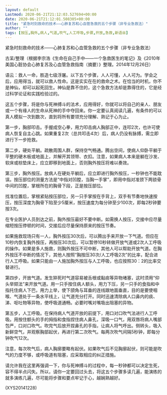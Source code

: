 ```yaml
---
layout: default
Lastmod: 2020-06-21T21:12:03.527694+00:00
date: 2020-06-21T21:12:01.508305+00:00
title: "紧急时刻救命的技术——心肺复苏和心血管急救的五个步骤（非专业急救法）"
author: ""
tags: [按压,胸外,病人,气道,吹气,人工呼吸,步骤,开放,急救,新语丝]
---
```


紧急时刻救命的技术——心肺复苏和心血管急救的五个步骤（非专业急救法）

古呆/整理（根据李宗浩《生命在自己手中——一个急救医生的笔记》及《2010年美国心脏协会心肺复苏及心血管急救指南（摘要）》整理。2014年12月26日）

语云：救人一命，胜造七级浮屠。以下五个步骤，人人可懂，人人可为。学会之后，应用得当，就可以救人性命。这是实实在在的救命之术。在恰当的时机，你不是神仙，却可以起死回生。神仙是靠不住的，这个急救方法却是靠得住的，它是经过科学论证和实践检验过的。

这五个步骤，将是你与死神搏斗的法术，应用得好，你就可以将自己的亲人、朋友或一个有缘人的生命从死神的手中夺回来。你一定要认真阅读几遍，有条件的可以真人模拟一次到数次，直到将所有要领充分理解、熟记于心为止。

第一步，胸部叩击。手握成空心拳，用力叩击病人胸部正中，连叩2次，也许可使病人恢复自主心跳。如果重复2次（总共叩击4次）后，病人仍没有脉搏，需立即进行下一步抢救。

第二步，硬处平躺。疏散周围人群，保持空气畅通。腾出空间，使病人仰卧平躺于平整的硬木板或地面上，并解开其领带、衣扣。注意，如果病人本来是躺在沙发、软床或棕垫床上，应立即移到地面上，否则胸外按压将难以奏效。

第三步，胸外按压。放病人在硬处平躺后，应立即进行胸外按压，一秒钟也不能耽误。按压部位的测量方法是“中指对凹膛，当胸一手掌”，即用中指对准颈下两锁骨中间的凹膛，掌根所在的胸骨下段，正是按压部位。

找准位置后，掌根紧贴按压部位，另一只手掌按在手背上，双手有节奏地快速按压，按压深度为胸骨下陷至少5厘米，按压速度为每分钟至少100次，即每2秒钟要按3次。

在专业医护人员到达之前，胸外按压最好不要中断。如需换人按压，交接中应尽量缩短按压停顿的时间，交接后应尽量保持原来的按压节奏。

如果施救现场只有一人，胸外按压30次后，可以腾出手来开放一下气道。但应在10秒内恢复胸外按压，再按压30次后，可以暂停10秒转做开放气道或2次人工呼吸的操作。如果是多人施救，则胸外按压不可中断，其他人可以帮助开放气道。在胸外按压不中断的情况下，其他人按照“胸按压30次/人工呼吸2次”的比率，配合进行人工呼吸。如果只能由一人施加胸外按压与人工呼吸，也应按照30：2的比率交替进行。

第四步，开放气道。发生猝死时气道容易被舌根或黏痰等异物堵塞，这时须用“仰头举颏法”来开放气道。用一只手按住病人额头，用力下压，另一只手的食指和中指托住病人下巴，用力上举，使下颌角与耳垂的连线跟地面垂直，目的是要使咽喉、气道处于一条水平线上，让气道充分打开。同时迅速清除病人口鼻内的痰、涕、呕吐物等异物，使呼吸道通畅。必要时嘴对嘴吸出阻塞的异物。

第五步，人工呼吸。在保持病人气道开放的前提下，用口对口吹气法进行人工呼吸。用按住额头的手的拇指和食指捏住病人鼻孔，深吸一口气，用双唇将病人嘴部包严，口对口吹气。吹完气后放开捏鼻孔的手指，让病人将气呼出。侧转头，吸入新鲜空气，并观察胸部起伏，再进行第二次吹气。每两次吹气间隔5秒钟，即每分钟吹气12次。

注意，每次吹气后，病人胸廓要略有起伏。如果吹气后不见胸廓起伏，则可能是吹气的力度不够，或呼吸道有阻塞，应采取相应的纠正措施。

请允许我在这里再强调一下，你与死神搏斗的过程中，每一秒钟都可以决定生死，容不得半点闪失。所以，请你一定要回过头去，将这五个步骤多读几遍，能演练的就多演练几遍，尽可能将步骤和要点牢记于心，越娴熟越好。

(XYS20141228)

